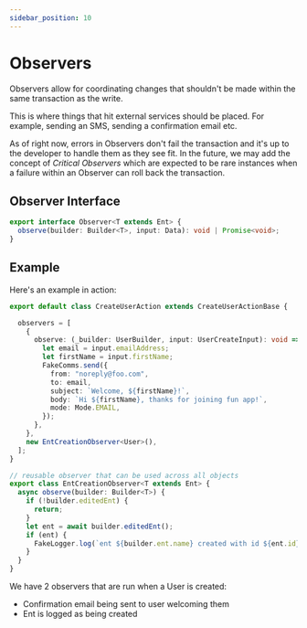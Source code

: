 ```yaml
---
sidebar_position: 10
---
```


# Observers

Observers allow for coordinating changes that shouldn't be made within the same transaction as the write.

This is where things that hit external services should be placed. For example, sending an SMS, sending a confirmation email etc.

As of right now, errors in Observers don't fail the transaction and it's up to the developer to handle them as they see fit. In the future, we may add the concept of *Critical Observers* which are expected to be rare instances when a failure within an Observer can roll back the transaction.

## Observer Interface

```ts
export interface Observer<T extends Ent> {
  observe(builder: Builder<T>, input: Data): void | Promise<void>;
}
```

## Example

Here's an example in action:

```ts title="src/ent/user/actions/create_user_action.ts"
export default class CreateUserAction extends CreateUserActionBase {

  observers = [
    {
      observe: (_builder: UserBuilder, input: UserCreateInput): void => {
        let email = input.emailAddress;
        let firstName = input.firstName;
        FakeComms.send({
          from: "noreply@foo.com",
          to: email,
          subject: `Welcome, ${firstName}!`,
          body: `Hi ${firstName}, thanks for joining fun app!`,
          mode: Mode.EMAIL,
        });
      },
    },
    new EntCreationObserver<User>(),
  ];
}

// reusable observer that can be used across all objects
export class EntCreationObserver<T extends Ent> {
  async observe(builder: Builder<T>) {
    if (!builder.editedEnt) {
      return;
    }
    let ent = await builder.editedEnt();
    if (ent) {
      FakeLogger.log(`ent ${builder.ent.name} created with id ${ent.id}`);
    }
  }
}
```

We have 2 observers that are run when a User is created:

* Confirmation email being sent to user welcoming them
* Ent is logged as being created
